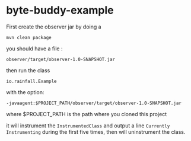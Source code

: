 # byte-buddy-example

First create the observer jar by doing a 

```
mvn clean package
```

you should have a file :

```
observer/target/observer-1.0-SNAPSHOT.jar
```

then run the class

```
io.rainfall.Example
```

with the option:

```
-javaagent:$PROJECT_PATH/observer/target/observer-1.0-SNAPSHOT.jar
```

where $PROJECT_PATH is the path where you cloned this project

it will instrument the `InstrumentedClass` and output a line `Currently Instrumenting` during the first five times, then will uninstrument the class.
 